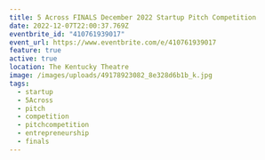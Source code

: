 ```yaml
---
title: 5 Across FINALS December 2022 Startup Pitch Competition
date: 2022-12-07T22:00:37.769Z
eventbrite_id: "410761939017"
event_url: https://www.eventbrite.com/e/410761939017
feature: true
active: true
location: The Kentucky Theatre
image: /images/uploads/49178923082_8e328d6b1b_k.jpg
tags:
  - startup
  - 5Across
  - pitch
  - competition
  - pitchcompetition
  - entrepreneurship
  - finals
---
```


